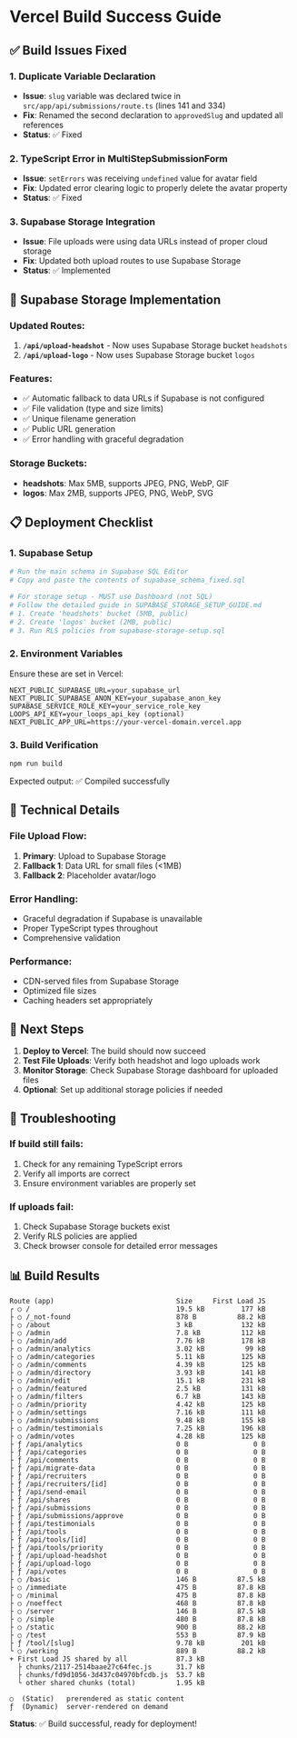 # Vercel Build Success Guide

## ✅ Build Issues Fixed

### 1. Duplicate Variable Declaration
- **Issue**: `slug` variable was declared twice in `src/app/api/submissions/route.ts` (lines 141 and 334)
- **Fix**: Renamed the second declaration to `approvedSlug` and updated all references
- **Status**: ✅ Fixed

### 2. TypeScript Error in MultiStepSubmissionForm
- **Issue**: `setErrors` was receiving `undefined` value for avatar field
- **Fix**: Updated error clearing logic to properly delete the avatar property
- **Status**: ✅ Fixed

### 3. Supabase Storage Integration
- **Issue**: File uploads were using data URLs instead of proper cloud storage
- **Fix**: Updated both upload routes to use Supabase Storage
- **Status**: ✅ Implemented

## 🚀 Supabase Storage Implementation

### Updated Routes:
1. **`/api/upload-headshot`** - Now uses Supabase Storage bucket `headshots`
2. **`/api/upload-logo`** - Now uses Supabase Storage bucket `logos`

### Features:
- ✅ Automatic fallback to data URLs if Supabase is not configured
- ✅ File validation (type and size limits)
- ✅ Unique filename generation
- ✅ Public URL generation
- ✅ Error handling with graceful degradation

### Storage Buckets:
- **headshots**: Max 5MB, supports JPEG, PNG, WebP, GIF
- **logos**: Max 2MB, supports JPEG, PNG, WebP, SVG

## 📋 Deployment Checklist

### 1. Supabase Setup
```bash
# Run the main schema in Supabase SQL Editor
# Copy and paste the contents of supabase_schema_fixed.sql

# For storage setup - MUST use Dashboard (not SQL)
# Follow the detailed guide in SUPABASE_STORAGE_SETUP_GUIDE.md
# 1. Create 'headshots' bucket (5MB, public)
# 2. Create 'logos' bucket (2MB, public)  
# 3. Run RLS policies from supabase-storage-setup.sql
```

### 2. Environment Variables
Ensure these are set in Vercel:
```env
NEXT_PUBLIC_SUPABASE_URL=your_supabase_url
NEXT_PUBLIC_SUPABASE_ANON_KEY=your_supabase_anon_key
SUPABASE_SERVICE_ROLE_KEY=your_service_role_key
LOOPS_API_KEY=your_loops_api_key (optional)
NEXT_PUBLIC_APP_URL=https://your-vercel-domain.vercel.app
```

### 3. Build Verification
```bash
npm run build
```
Expected output: ✅ Compiled successfully

## 🔧 Technical Details

### File Upload Flow:
1. **Primary**: Upload to Supabase Storage
2. **Fallback 1**: Data URL for small files (<1MB)
3. **Fallback 2**: Placeholder avatar/logo

### Error Handling:
- Graceful degradation if Supabase is unavailable
- Proper TypeScript types throughout
- Comprehensive validation

### Performance:
- CDN-served files from Supabase Storage
- Optimized file sizes
- Caching headers set appropriately

## 🎯 Next Steps

1. **Deploy to Vercel**: The build should now succeed
2. **Test File Uploads**: Verify both headshot and logo uploads work
3. **Monitor Storage**: Check Supabase Storage dashboard for uploaded files
4. **Optional**: Set up additional storage policies if needed

## 🐛 Troubleshooting

### If build still fails:
1. Check for any remaining TypeScript errors
2. Verify all imports are correct
3. Ensure environment variables are properly set

### If uploads fail:
1. Check Supabase Storage buckets exist
2. Verify RLS policies are applied
3. Check browser console for detailed error messages

## 📊 Build Results

```
Route (app)                              Size     First Load JS
┌ ○ /                                    19.5 kB         177 kB
├ ○ /_not-found                          878 B          88.2 kB
├ ○ /about                               3 kB            132 kB
├ ○ /admin                               7.8 kB          112 kB
├ ○ /admin/add                           7.76 kB         178 kB
├ ○ /admin/analytics                     3.02 kB          99 kB
├ ○ /admin/categories                    5.11 kB         125 kB
├ ○ /admin/comments                      4.39 kB         125 kB
├ ○ /admin/directory                     3.93 kB         141 kB
├ ○ /admin/edit                          15.1 kB         231 kB
├ ○ /admin/featured                      2.5 kB          131 kB
├ ○ /admin/filters                       6.7 kB          143 kB
├ ○ /admin/priority                      4.42 kB         125 kB
├ ○ /admin/settings                      7.16 kB         111 kB
├ ○ /admin/submissions                   9.48 kB         155 kB
├ ○ /admin/testimonials                  7.25 kB         196 kB
├ ○ /admin/votes                         4.28 kB         125 kB
├ ƒ /api/analytics                       0 B                0 B
├ ƒ /api/categories                      0 B                0 B
├ ƒ /api/comments                        0 B                0 B
├ ƒ /api/migrate-data                    0 B                0 B
├ ƒ /api/recruiters                      0 B                0 B
├ ƒ /api/recruiters/[id]                 0 B                0 B
├ ƒ /api/send-email                      0 B                0 B
├ ƒ /api/shares                          0 B                0 B
├ ƒ /api/submissions                     0 B                0 B
├ ƒ /api/submissions/approve             0 B                0 B
├ ƒ /api/testimonials                    0 B                0 B
├ ƒ /api/tools                           0 B                0 B
├ ƒ /api/tools/[id]                      0 B                0 B
├ ƒ /api/tools/priority                  0 B                0 B
├ ƒ /api/upload-headshot                 0 B                0 B
├ ƒ /api/upload-logo                     0 B                0 B
├ ƒ /api/votes                           0 B                0 B
├ ○ /basic                               146 B          87.5 kB
├ ○ /immediate                           475 B          87.8 kB
├ ○ /minimal                             475 B          87.8 kB
├ ○ /noeffect                            468 B          87.8 kB
├ ○ /server                              146 B          87.5 kB
├ ○ /simple                              480 B          87.8 kB
├ ○ /static                              900 B          88.2 kB
├ ○ /test                                553 B          87.9 kB
├ ƒ /tool/[slug]                         9.78 kB         201 kB
└ ○ /working                             889 B          88.2 kB
+ First Load JS shared by all            87.3 kB
  ├ chunks/2117-2514baae27c64fec.js      31.7 kB
  ├ chunks/fd9d1056-3d437c04970bfcdb.js  53.7 kB
  └ other shared chunks (total)          1.95 kB

○  (Static)   prerendered as static content
ƒ  (Dynamic)  server-rendered on demand
```

**Status**: ✅ Build successful, ready for deployment!